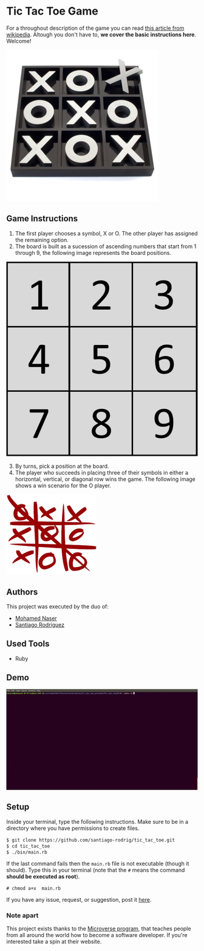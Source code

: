 # Tic Tac Toe Game

For a throughout description of the game you can read [this article from wikipedia](https://en.wikipedia.org/wiki/Tic-tac-toe). Altough you don't have to, **we cover the basic instructions here**. Welcome!

![Game Cover ](img/cover.jpeg)

## Game Instructions

1. The first player chooses a symbol, X or O. The other player has assigned the remaining option.
2. The board is built as a sucession of ascending numbers that start from 1 through 9, the following image represents the board positions.

![Board](img/board.png)

3. By turns, pick a position at the board.
4. The player who succeeds in placing three of their symbols in either a horizontal, vertical, or diagonal row wins the game. The following image shows a win scenario for the O player.

![Winner](./img/success.png)

## Authors

This project was executed by the duo of:

- [Mohamed Naser](https://www.linkedin.com/in/mohamednaseramein/)
- [Santiago Rodríguez](https://www.linkedin.com/in/santiago-andrés-308a5b190)

## Used Tools

- Ruby

## Demo

![Demo](./img/demo.gif)

## Setup

Inside your terminal, type the following instructions. Make sure to be in a directory where you have permissions to create files.

```console
$ git clone https://github.com/santiago-rodrig/tic_tac_toe.git
$ cd tic_tac_toe
$ ./bin/main.rb
```

If the last command fails then the `main.rb` file is not executable (though it should). Type this in your terminal (note that the `#` means the command __should be executed as root__).

```console
# chmod a+x  main.rb
```

If you have any issue, request, or suggestion, post it [here](https://github.com/santiago-rodrig/tic_tac_toe/issues).

### Note apart

This project exists thanks to the [Microverse program](https://www.microverse.org/), that teaches people from all around the world how to become a software developer. If you're interested take a spin at their website.
